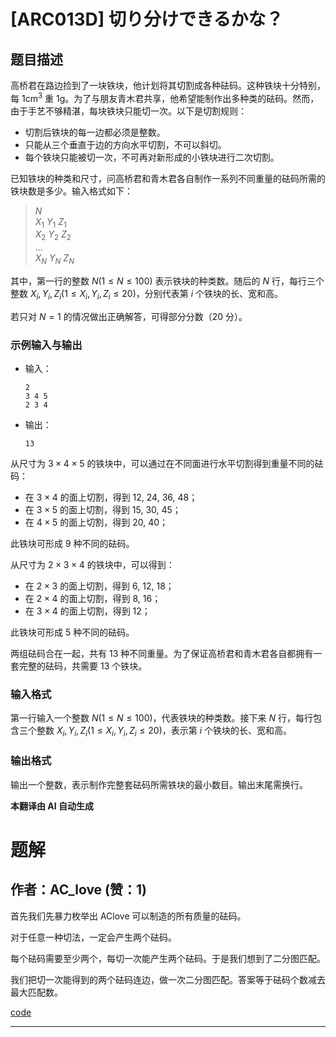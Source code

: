 # [ARC013D] 切り分けできるかな？

## 题目描述

高桥君在路边捡到了一块铁块，他计划将其切割成各种砝码。这种铁块十分特别，每 $1 \text{cm}^3$ 重 $1\text{g}$。为了与朋友青木君共享，他希望能制作出多种类的砝码。然而，由于手艺不够精湛，每块铁块只能切一次。以下是切割规则：

- 切割后铁块的每一边都必须是整数。
- 只能从三个垂直于边的方向水平切割，不可以斜切。
- 每个铁块只能被切一次，不可再对新形成的小铁块进行二次切割。

已知铁块的种类和尺寸，问高桥君和青木君各自制作一系列不同重量的砝码所需的铁块数是多少。输入格式如下：

> $N$  
> $X_1$ $Y_1$ $Z_1$  
> $X_2$ $Y_2$ $Z_2$  
> ...  
> $X_N$ $Y_N$ $Z_N$

其中，第一行的整数 $N (1 \leq N \leq 100)$ 表示铁块的种类数。随后的 $N$ 行，每行三个整数 $X_i, Y_i, Z_i (1 \leq X_i, Y_i, Z_i \leq 20)$，分别代表第 $i$ 个铁块的长、宽和高。

若只对 $N = 1$ 的情况做出正确解答，可得部分分数（20 分）。

### 示例输入与输出

- 输入：
  ```
  2
  3 4 5
  2 3 4
  ```

- 输出：
  ```
  13
  ```

从尺寸为 $3 \times 4 \times 5$ 的铁块中，可以通过在不同面进行水平切割得到重量不同的砝码：
- 在 $3 \times 4$ 的面上切割，得到 12, 24, 36, 48；
- 在 $3 \times 5$ 的面上切割，得到 15, 30, 45；
- 在 $4 \times 5$ 的面上切割，得到 20, 40；

此铁块可形成 9 种不同的砝码。

从尺寸为 $2 \times 3 \times 4$ 的铁块中，可以得到：
- 在 $2 \times 3$ 的面上切割，得到 6, 12, 18；
- 在 $2 \times 4$ 的面上切割，得到 8, 16；
- 在 $3 \times 4$ 的面上切割，得到 12；

此铁块可形成 5 种不同的砝码。

两组砝码合在一起，共有 13 种不同重量。为了保证高桥君和青木君各自都拥有一套完整的砝码，共需要 13 个铁块。

### 输入格式

第一行输入一个整数 $N (1 \leq N \leq 100)$，代表铁块的种类数。接下来 $N$ 行，每行包含三个整数 $X_i, Y_i, Z_i (1 \leq X_i, Y_i, Z_i \leq 20)$，表示第 $i$ 个铁块的长、宽和高。

### 输出格式

输出一个整数，表示制作完整套砝码所需铁块的最小数目。输出末尾需换行。

 **本翻译由 AI 自动生成**

# 题解

## 作者：AC_love (赞：1)

首先我们先暴力枚举出 AClove 可以制造的所有质量的砝码。

对于任意一种切法，一定会产生两个砝码。

每个砝码需要至少两个，每切一次能产生两个砝码。于是我们想到了二分图匹配。

我们把切一次能得到的两个砝码连边，做一次二分图匹配。答案等于砝码个数减去最大匹配数。

[code](https://atcoder.jp/contests/arc013/submissions/59720422)

---

